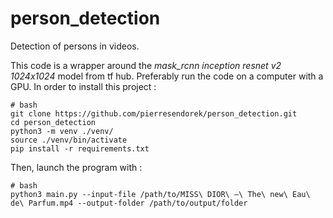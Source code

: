 # person_detection
Detection of persons in videos. 

This code is a wrapper around the *mask_rcnn inception resnet v2 1024x1024* model from tf hub.
Preferably run the code on a computer with a GPU.
In order to install this project :


```
# bash
git clone https://github.com/pierresendorek/person_detection.git
cd person_detection
python3 -m venv ./venv/
source ./venv/bin/activate
pip install -r requirements.txt
```

Then, launch the program with :

```
# bash
python3 main.py --input-file /path/to/MISS\ DIOR\ –\ The\ new\ Eau\ de\ Parfum.mp4 --output-folder /path/to/output/folder
```
